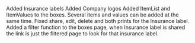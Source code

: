 Added Insurance labels
Added Company logos
Added ItemList and ItemValues to the boxes. Several items and values can be added at the same time.
Fixed share, edit, delete and both prints for the Insurance label.
Added a filter function to the boxes page, when Insurance label is shared the link is just the filtered page to look for that insurance label.

